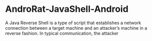 # AndroRat-JavaShell-Android
A Java Reverse Shell is a type of script that establishes a network connection between a target machine and an attacker’s machine in a reverse fashion. In typical communication, the attacker 
